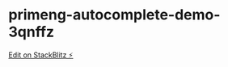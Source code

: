 # primeng-autocomplete-demo-3qnffz

[Edit on StackBlitz ⚡️](https://stackblitz.com/edit/primeng-autocomplete-demo-3qnffz)